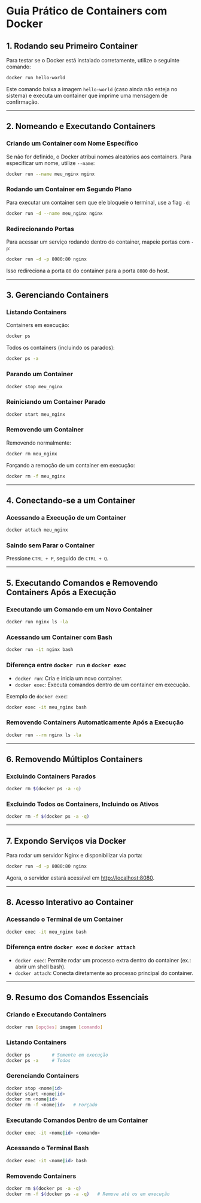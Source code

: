 # Guia Prático de Containers com Docker

## 1. Rodando seu Primeiro Container
Para testar se o Docker está instalado corretamente, utilize o seguinte comando:

```sh
docker run hello-world
```

Este comando baixa a imagem `hello-world` (caso ainda não esteja no sistema) e executa um container que imprime uma mensagem de confirmação.

---

## 2. Nomeando e Executando Containers

### Criando um Container com Nome Específico
Se não for definido, o Docker atribui nomes aleatórios aos containers. Para especificar um nome, utilize `--name`:

```sh
docker run --name meu_nginx nginx
```

### Rodando um Container em Segundo Plano
Para executar um container sem que ele bloqueie o terminal, use a flag `-d`:

```sh
docker run -d --name meu_nginx nginx
```

### Redirecionando Portas
Para acessar um serviço rodando dentro do container, mapeie portas com `-p`:

```sh
docker run -d -p 8080:80 nginx
```

Isso redireciona a porta `80` do container para a porta `8080` do host.

---

## 3. Gerenciando Containers

### Listando Containers
Containers em execução:

```sh
docker ps
```

Todos os containers (incluindo os parados):

```sh
docker ps -a
```

### Parando um Container
```sh
docker stop meu_nginx
```

### Reiniciando um Container Parado
```sh
docker start meu_nginx
```

### Removendo um Container
Removendo normalmente:

```sh
docker rm meu_nginx
```

Forçando a remoção de um container em execução:

```sh
docker rm -f meu_nginx
```

---

## 4. Conectando-se a um Container

### Acessando a Execução de um Container
```sh
docker attach meu_nginx
```

### Saindo sem Parar o Container
Pressione `CTRL + P`, seguido de `CTRL + Q`.

---

## 5. Executando Comandos e Removendo Containers Após a Execução

### Executando um Comando em um Novo Container
```sh
docker run nginx ls -la
```

### Acessando um Container com Bash
```sh
docker run -it nginx bash
```

### Diferença entre `docker run` e `docker exec`
- `docker run`: Cria e inicia um novo container.
- `docker exec`: Executa comandos dentro de um container em execução.

Exemplo de `docker exec`:

```sh
docker exec -it meu_nginx bash
```

### Removendo Containers Automaticamente Após a Execução
```sh
docker run --rm nginx ls -la
```

---

## 6. Removendo Múltiplos Containers

### Excluindo Containers Parados
```sh
docker rm $(docker ps -a -q)
```

### Excluindo Todos os Containers, Incluindo os Ativos
```sh
docker rm -f $(docker ps -a -q)
```

---

## 7. Expondo Serviços via Docker
Para rodar um servidor Nginx e disponibilizar via porta:

```sh
docker run -d -p 8080:80 nginx
```

Agora, o servidor estará acessível em [http://localhost:8080](http://localhost:8080).

---

## 8. Acesso Interativo ao Container

### Acessando o Terminal de um Container
```sh
docker exec -it meu_nginx bash
```

### Diferença entre `docker exec` e `docker attach`
- `docker exec`: Permite rodar um processo extra dentro do container (ex.: abrir um shell bash).
- `docker attach`: Conecta diretamente ao processo principal do container.

---

## 9. Resumo dos Comandos Essenciais

### Criando e Executando Containers
```sh
docker run [opções] imagem [comando]
```

### Listando Containers
```sh
docker ps        # Somente em execução
docker ps -a     # Todos
```

### Gerenciando Containers
```sh
docker stop <nome|id>
docker start <nome|id>
docker rm <nome|id>
docker rm -f <nome|id>   # Forçado
```

### Executando Comandos Dentro de um Container
```sh
docker exec -it <nome|id> <comando>
```

### Acessando o Terminal Bash
```sh
docker exec -it <nome|id> bash
```

### Removendo Containers
```sh
docker rm $(docker ps -a -q)
docker rm -f $(docker ps -a -q)   # Remove até os em execução
```
